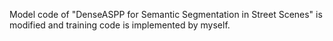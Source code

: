 Model code of "DenseASPP for Semantic Segmentation in Street Scenes" is modified and training code is implemented by myself.

